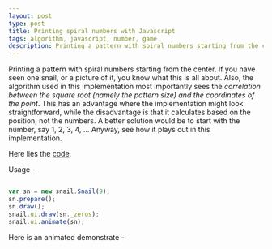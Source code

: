 ```yaml
---
layout: post
type: post
title: Printing spiral numbers with Javascript
tags: algorithm, javascript, number, game
description: Printing a pattern with spiral numbers starting from the center. If you have seen one snail, or a picture of it, you know what this is all about. Also, the algorithm used in this implementation most importantly sees the correlation between the square root (namely the pattern size) and the coordinates of the point. This has an advantage where the implementation might look straightforward, while the disadvantage is that it calculates based on the position, not the numbers. A better solution would be to start with the number, say 1, 2, 3, 4, ... Anyway, see how it plays out in this implementation.
---
```


Printing a pattern with spiral numbers starting from the center. If you have seen one snail, or a picture of it, you know what this is all about. Also, the algorithm used in this implementation most importantly sees the *correlation between the square root (namely the pattern size) and the coordinates of the point*. This has an advantage where the implementation might look straightforward, while the disadvantage is that it calculates based on the position, not the numbers. A better solution would be to start with the number, say 1, 2, 3, 4, ... Anyway, see how it plays out in this implementation.

Here lies the [code](https://github.com/chaobin/ulamespiral "ulamespiral").

Usage -

```javascript

var sn = new snail.Snail(9);
sn.prepare();
sn.draw();
snail.ui.draw(sn._zeros);
snail.ui.animate(sn);
```

Here is an animated demonstrate -

<div>
  <style type="text/css" media="screen">
    .point {
      width: 30px;
      float: left;
    }
  </style>
  <script type="text/javascript" src="/javascripts/snail.js"></script>
  <script type="text/javascript" charset="utf-8">
    var spiral = new snail.Snail(9);
    sn.prepare();
    sn.draw();
    snail.ui.draw(sn._zeros);
    snail.ui.animate(sn); 
  </script>
</div>